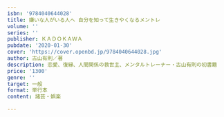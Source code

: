 ```yaml
---
isbn: '9784040644028'
title: 嫌いな人がいる人へ 自分を知って生きやくなるメントレ
volume: ''
series: ''
publisher: ＫＡＤＯＫＡＷＡ
pubdate: '2020-01-30'
cover: 'https://cover.openbd.jp/9784040644028.jpg'
author: 古山有則／著
description: 恋愛、復縁、人間関係の救世主、メンタルトレーナー・古山有則の初書籍
price: '1300'
genre: ''
target: 一般
format: 単行本
content: 諸芸・娯楽

---
```


